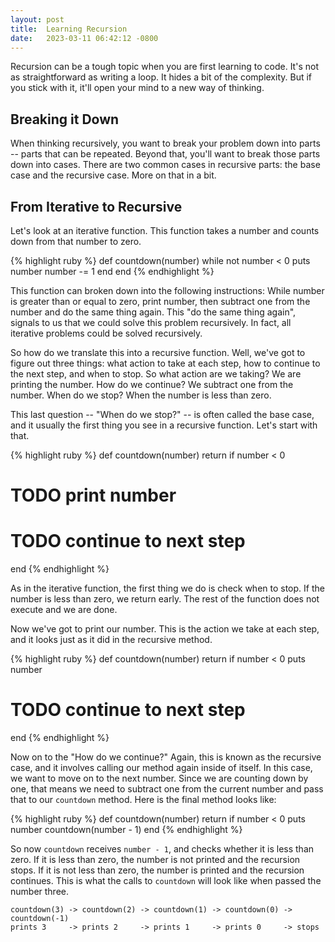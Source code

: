 ```yaml
---
layout: post
title:  Learning Recursion
date:   2023-03-11 06:42:12 -0800
---
```


Recursion can be a tough topic when you are first learning to code. It's not as straightforward as writing a loop. It hides a bit of the complexity. But if you stick with it, it'll open your mind to a new way of thinking.

## Breaking it Down

When thinking recursively, you want to break your problem down into parts -- parts that can be repeated. Beyond that, you'll want to break those parts down into cases. There are two common cases in recursive parts: the base case and the recursive case. More on that in a bit.

## From Iterative to Recursive

Let's look at an iterative function. This function takes a number and counts down from that number to zero.

{% highlight ruby %}
def countdown(number)
  while not number < 0
    puts number
    number -= 1
  end
end
{% endhighlight %}

This function can broken down into the following instructions: While number is greater than or equal to zero, print number, then subtract one from the number and do the same thing again. This "do the same thing again", signals to us that we could solve this problem recursively. In fact, all iterative problems could be solved recursively.

So how do we translate this into a recursive function. Well, we've got to figure out three things: what action to take at each step, how to continue to the next step, and when to stop. So what action are we taking? We are printing the number. How do we continue? We subtract one from the number. When do we stop? When the number is less than zero. 

This last question -- "When do we stop?" -- is often called the base case, and it usually the first thing you see in a recursive function. Let's start with that.

{% highlight ruby %}
def countdown(number)
  return if number < 0
  # TODO print number
  # TODO continue to next step
end
{% endhighlight %}

As in the iterative function, the first thing we do is check when to stop. If the number is less than zero, we return early. The rest of the function does not execute and we are done.

Now we've got to print our number. This is the action we take at each step, and it looks just as it did in the recursive method. 

{% highlight ruby %}
def countdown(number)
  return if number < 0
  puts number
  # TODO continue to next step
end
{% endhighlight %}

Now on to the "How do we continue?" Again, this is known as the recursive case, and it involves calling our method again inside of itself. In this case, we want to move on to the next number. Since we are counting down by one, that means we need to subtract one from the current number and pass that to our `countdown` method. Here is the final method looks like:

{% highlight ruby %}
def countdown(number)
  return if number < 0
  puts number
  countdown(number - 1)
end
{% endhighlight %}

So now `countdown` receives `number - 1`, and checks whether it is less than zero. If it is less than zero, the number is not printed and the recursion stops. If it is not less than zero, the number is printed and the recursion continues. This is what the calls to `countdown` will look like when passed the number three.

```
countdown(3) -> countdown(2) -> countdown(1) -> countdown(0) -> countdown(-1)
prints 3     -> prints 2     -> prints 1     -> prints 0     -> stops
```

